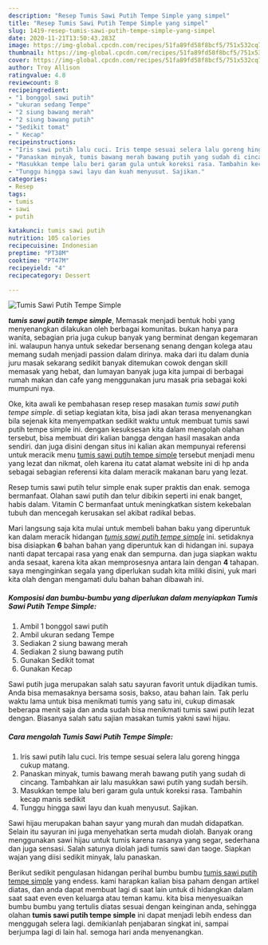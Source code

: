 ```yaml
---
description: "Resep Tumis Sawi Putih Tempe Simple yang simpel"
title: "Resep Tumis Sawi Putih Tempe Simple yang simpel"
slug: 1419-resep-tumis-sawi-putih-tempe-simple-yang-simpel
date: 2020-11-21T13:50:43.283Z
image: https://img-global.cpcdn.com/recipes/51fa89fd58f8bcf5/751x532cq70/tumis-sawi-putih-tempe-simple-foto-resep-utama.jpg
thumbnail: https://img-global.cpcdn.com/recipes/51fa89fd58f8bcf5/751x532cq70/tumis-sawi-putih-tempe-simple-foto-resep-utama.jpg
cover: https://img-global.cpcdn.com/recipes/51fa89fd58f8bcf5/751x532cq70/tumis-sawi-putih-tempe-simple-foto-resep-utama.jpg
author: Troy Allison
ratingvalue: 4.8
reviewcount: 8
recipeingredient:
- "1 bonggol sawi putih"
- "ukuran sedang Tempe"
- "2 siung bawang merah"
- "2 siung bawang putih"
- "Sedikit tomat"
- " Kecap"
recipeinstructions:
- "Iris sawi putih lalu cuci. Iris tempe sesuai selera lalu goreng hingga cukup matang."
- "Panaskan minyak, tumis bawang merah bawang putih yang sudah di cincang. Tambahkan air lalu masukkan sawi putih yang sudah bersih."
- "Masukkan tempe lalu beri garam gula untuk koreksi rasa. Tambahin kecap manis sedikit"
- "Tunggu hingga sawi layu dan kuah menyusut. Sajikan."
categories:
- Resep
tags:
- tumis
- sawi
- putih

katakunci: tumis sawi putih 
nutrition: 105 calories
recipecuisine: Indonesian
preptime: "PT38M"
cooktime: "PT47M"
recipeyield: "4"
recipecategory: Dessert

---
```



![Tumis Sawi Putih Tempe Simple](https://img-global.cpcdn.com/recipes/51fa89fd58f8bcf5/751x532cq70/tumis-sawi-putih-tempe-simple-foto-resep-utama.jpg)

<b><i>tumis sawi putih tempe simple</i></b>, Memasak menjadi bentuk hobi yang menyenangkan dilakukan oleh berbagai komunitas. bukan hanya para wanita, sebagian pria juga cukup banyak yang berminat dengan kegemaran ini. walaupun hanya untuk sekedar bersenang senang dengan kolega atau memang sudah menjadi passion dalam dirinya. maka dari itu dalam dunia juru masak sekarang sedikit banyak ditemukan cowok dengan skill memasak yang hebat, dan lumayan banyak juga kita jumpai di berbagai rumah makan dan cafe yang menggunakan juru masak pria sebagai koki mumpuni nya.

Oke, kita awali ke pembahasan resep resep masakan <i>tumis sawi putih tempe simple</i>. di setiap kegiatan kita, bisa jadi akan terasa menyenangkan bila sejenak kita menyempatkan sedikit waktu untuk membuat tumis sawi putih tempe simple ini. dengan kesuksesan kita dalam mengolah olahan tersebut, bisa membuat diri kalian bangga dengan hasil masakan anda sendiri. dan juga disini dengan situs ini kalian akan mempunyai referensi untuk meracik menu <u>tumis sawi putih tempe simple</u> tersebut menjadi menu yang lezat dan nikmat, oleh karena itu catat alamat website ini di hp anda sebagai sebagian referensi kita dalam meracik makanan baru yang lezat.

Resep tumis sawi putih telur simple enak super praktis dan enak. semoga bermanfaat. Olahan sawi putih dan telur dibikin seperti ini enak banget, habis dalam. Vitamin C bermanfaat untuk meningkatkan sistem kekebalan tubuh dan mencegah kerusakan sel akibat radikal bebas.


Mari langsung saja kita mulai untuk membeli bahan baku yang diperuntuk kan dalam meracik hidangan <u><i>tumis sawi putih tempe simple</i></u> ini. setidaknya bisa disiapkan <b>6</b> bahan bahan yang diperuntuk kan di hidangan ini. supaya nanti dapat tercapai rasa yang enak dan sempurna. dan juga siapkan waktu anda sesaat, karena kita akan memprosesnya antara lain dengan <b>4</b> tahapan. saya menginginkan segala yang diperlukan sudah kita miliki disini, yuk mari kita olah dengan mengamati dulu bahan bahan dibawah ini.

<!--inarticleads1-->

##### Komposisi dan bumbu-bumbu yang diperlukan dalam menyiapkan Tumis Sawi Putih Tempe Simple:

1. Ambil 1 bonggol sawi putih
1. Ambil ukuran sedang Tempe
1. Sediakan 2 siung bawang merah
1. Sediakan 2 siung bawang putih
1. Gunakan Sedikit tomat
1. Gunakan  Kecap


Sawi putih juga merupakan salah satu sayuran favorit untuk dijadikan tumis. Anda bisa memasaknya bersama sosis, bakso, atau bahan lain. Tak perlu waktu lama untuk bisa menikmati tumis yang satu ini, cukup dimasak beberapa menit saja dan anda sudah bisa menikmati tumis sawi putih lezat dengan. Biasanya salah satu sajian masakan tumis yakni sawi hijau. 

<!--inarticleads2-->

##### Cara mengolah Tumis Sawi Putih Tempe Simple:

1. Iris sawi putih lalu cuci. Iris tempe sesuai selera lalu goreng hingga cukup matang.
1. Panaskan minyak, tumis bawang merah bawang putih yang sudah di cincang. Tambahkan air lalu masukkan sawi putih yang sudah bersih.
1. Masukkan tempe lalu beri garam gula untuk koreksi rasa. Tambahin kecap manis sedikit
1. Tunggu hingga sawi layu dan kuah menyusut. Sajikan.


Sawi hijau merupakan bahan sayur yang murah dan mudah didapatkan. Selain itu sayuran ini juga menyehatkan serta mudah diolah. Banyak orang menggunakan sawi hijau untuk tumis karena rasanya yang segar, sederhana dan juga sensasi. Salah satunya diolah jadi tumis sawi dan taoge. Siapkan wajan yang diisi sedikit minyak, lalu panaskan. 

Berikut sedikit pengulasan hidangan perihal bumbu bumbu <u>tumis sawi putih tempe simple</u> yang endess. kami harapkan kalian bisa paham dengan artikel diatas, dan anda dapat membuat lagi di saat lain untuk di hidangkan dalam saat saat even even keluarga atau teman kamu. kita bisa menyesuaikan bumbu bumbu yang tertulis diatas sesuai dengan keinginan anda, sehingga olahan <b>tumis sawi putih tempe simple</b> ini dapat menjadi lebih endess dan menggugah selera lagi. demikianlah penjabaran singkat ini, sampai berjumpa lagi di lain hal. semoga hari anda menyenangkan.
